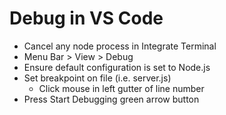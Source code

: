 # Debug in VS Code

* Cancel any node process in Integrate Terminal
* Menu Bar > View > Debug
* Ensure default configuration is set to Node.js
* Set breakpoint on file (i.e. server.js)
    * Click mouse in left gutter of line number
* Press Start Debugging green arrow button
